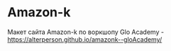 # Amazon-k
 Макет сайта Amazon-k по воркшопу Glo Academy - https://alterperson.github.io/amazonk--gloAcademy/
